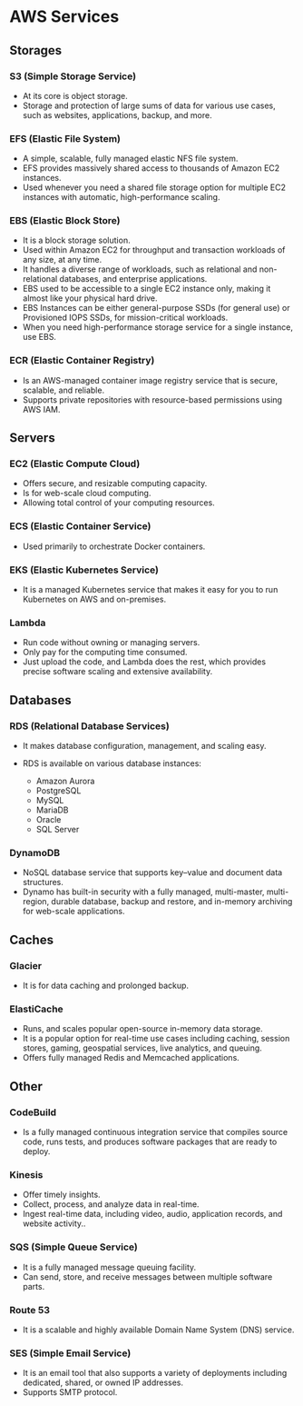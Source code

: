 # AWS Services

## Storages

### S3 (Simple Storage Service)

- At its core is object storage.
- Storage and protection of large sums of data for various use cases, such as websites, applications, backup, and more.

### EFS (Elastic File System)

- A simple, scalable, fully managed elastic NFS file system.
- EFS provides massively shared access to thousands of Amazon EC2 instances.
- Used whenever you need a shared file storage option for multiple EC2 instances with automatic, high-performance scaling.

### EBS (Elastic Block Store)

- It is a block storage solution.
- Used within Amazon EC2 for throughput and transaction workloads of any size, at any time.
- It handles a diverse range of workloads, such as relational and non-relational databases, and enterprise applications.
- EBS used to be accessible to a single EC2 instance only, making it almost like your physical hard drive.
- EBS Instances can be either general-purpose SSDs (for general use) or Provisioned IOPS SSDs, for mission-critical workloads.
- When you need high-performance storage service for a single instance, use EBS.

### ECR (Elastic Container Registry)

- Is an AWS-managed container image registry service that is secure, scalable, and reliable.
- Supports private repositories with resource-based permissions using AWS IAM.

## Servers

### EC2 (Elastic Compute Cloud)

- Offers secure, and resizable computing capacity.
- Is for web-scale cloud computing.
- Allowing total control of your computing resources.

### ECS (Elastic Container Service)

- Used primarily to orchestrate Docker containers.

### EKS (Elastic Kubernetes Service)

- It is a managed Kubernetes service that makes it easy for you to run Kubernetes on AWS and on-premises.

### Lambda

- Run code without owning or managing servers.
- Only pay for the computing time consumed.
- Just upload the code, and Lambda does the rest, which provides precise software scaling and extensive availability.

## Databases

### RDS (Relational Database Services)

- It makes database configuration, management, and scaling easy.
- RDS is available on various database instances:

   - Amazon Aurora
   - PostgreSQL
   - MySQL
   - MariaDB
   - Oracle
   - SQL Server

### DynamoDB

- NoSQL database service that supports key–value and document data structures.
- Dynamo has built-in security with a fully managed, multi-master, multi-region, durable database, backup and restore, and in-memory archiving for web-scale applications.

## Caches

### Glacier

- It is for data caching and prolonged backup.

### ElastiCache

- Runs, and scales popular open-source in-memory data storage.
- It is a popular option for real-time use cases including caching, session stores, gaming, geospatial services, live analytics, and queuing.
- Offers fully managed Redis and Memcached applications.

## Other

### CodeBuild

- Is a fully managed continuous integration service that compiles source code, runs tests, and produces software packages that are ready to deploy.

### Kinesis

- Offer timely insights.
- Collect, process, and analyze data in real-time.
- Ingest real-time data, including video, audio, application records, and website activity..

### SQS (Simple Queue Service)

- It is a fully managed message queuing facility.
- Can send, store, and receive messages between multiple software parts.

### Route 53

- It is a scalable and highly available Domain Name System (DNS) service.

### SES (Simple Email Service)

- It is an email tool that also supports a variety of deployments including dedicated, shared, or owned IP addresses.
- Supports SMTP protocol.
